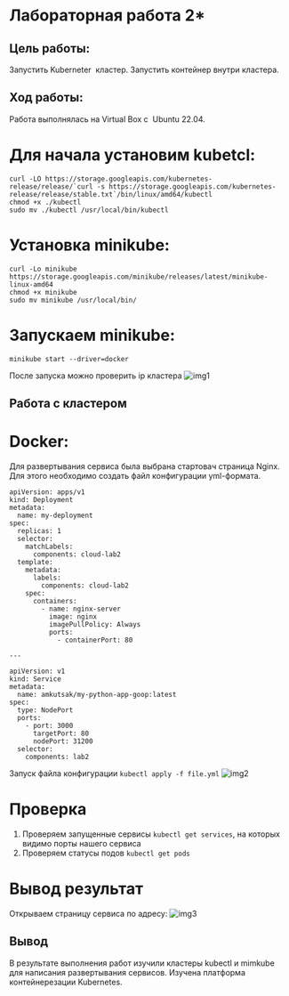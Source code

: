 # Лабораторная работа 2*
## Цель работы:
Запустить Kuberneter  кластер. Запустить контейнер внутри кластера.
## Ход работы:
Работа выполнялась на Virtual Box c  Ubuntu 22.04. 
# Для начала установим kubetcl:
```
curl -LO https://storage.googleapis.com/kubernetes-release/release/`curl -s https://storage.googleapis.com/kubernetes-release/release/stable.txt`/bin/linux/amd64/kubectl
chmod +x ./kubectl
sudo mv ./kubectl /usr/local/bin/kubectl
```
# Установка minikube:
```
curl -Lo minikube https://storage.googleapis.com/minikube/releases/latest/minikube-linux-amd64
chmod +x minikube
sudo mv minikube /usr/local/bin/
```
# Запускаем minikube:
```
minikube start --driver=docker
```
После запуска можно проверить ip кластера
![img1]()
## Работа с кластером
# Docker:
Для развертывания сервиса была выбрана стартовач страница Nginx. Для этого необходимо создать файл конфигурации yml-формата.
```
apiVersion: apps/v1
kind: Deployment
metadata:
  name: my-deployment
spec:
  replicas: 1
  selector:
    matchLabels:
      components: cloud-lab2
  template:
    metadata:
      labels:
        components: cloud-lab2
    spec:
      containers:
        - name: nginx-server
          image: nginx
          imagePullPolicy: Always
          ports:
            - containerPort: 80

---

apiVersion: v1
kind: Service
metadata:
  name: amkutsak/my-python-app-goop:latest
spec:
  type: NodePort
  ports:
    - port: 3000
      targetPort: 80
      nodePort: 31200
  selector:
    components: lab2
```
Запуск файла конфигурации `kubectl apply -f file.yml`
![img2]()
# Проверка
1. Проверяем запущенные сервисы `kubectl get services`, на которых видимо порты нашего сервиса
2. Проверяем статусы подов `kubectl get pods`
# Вывод результат
Открываем страницу сервиса по адресу: 
![img3]()

## Вывод
В результате выполнения работ изучили кластеры kubectl и mimkube для написания развертывания сервисов. Изучена платформа контейнерезации Kubernetes.

